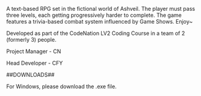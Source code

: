 A text-based RPG set in the fictional world of Ashveil. The player must pass three levels, each getting progressively harder to complete. The game features a trivia-based combat system influenced by Game Shows. Enjoy~

Developed as part of the CodeNation LV2 Coding Course in a team of 2 (formerly 3) people.

Project Manager - CN

Head Developer - CFY

##DOWNLOADS##

For Windows, please download the .exe file.
